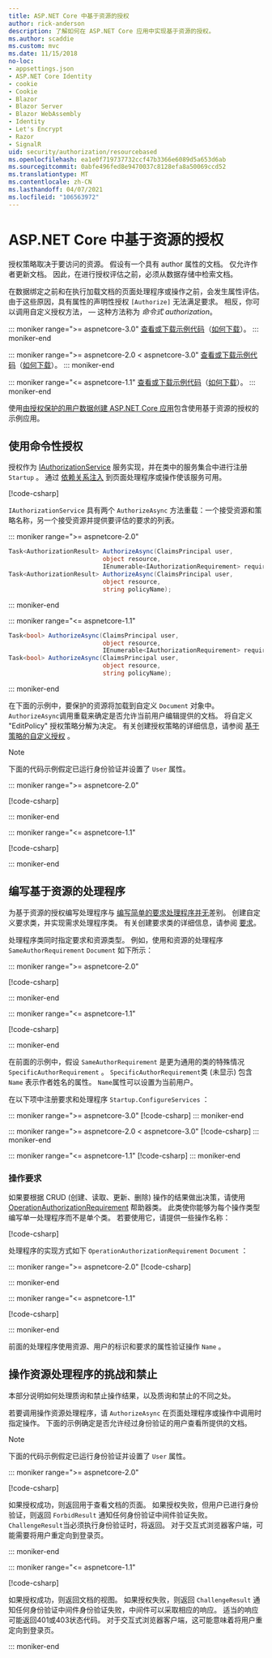```yaml
---
title: ASP.NET Core 中基于资源的授权
author: rick-anderson
description: 了解如何在 ASP.NET Core 应用中实现基于资源的授权。
ms.author: scaddie
ms.custom: mvc
ms.date: 11/15/2018
no-loc:
- appsettings.json
- ASP.NET Core Identity
- cookie
- Cookie
- Blazor
- Blazor Server
- Blazor WebAssembly
- Identity
- Let's Encrypt
- Razor
- SignalR
uid: security/authorization/resourcebased
ms.openlocfilehash: ea1e0f719737732ccf47b3366e6089d5a653d6ab
ms.sourcegitcommit: 0abfe496fed8e9470037c8128efa8a50069ccd52
ms.translationtype: MT
ms.contentlocale: zh-CN
ms.lasthandoff: 04/07/2021
ms.locfileid: "106563972"
---
```

# <a name="resource-based-authorization-in-aspnet-core"></a>ASP.NET Core 中基于资源的授权

授权策略取决于要访问的资源。 假设有一个具有 author 属性的文档。 仅允许作者更新文档。 因此，在进行授权评估之前，必须从数据存储中检索文档。

在数据绑定之前和在执行加载文档的页面处理程序或操作之前，会发生属性评估。 由于这些原因，具有属性的声明性授权 `[Authorize]` 无法满足要求。 相反，你可以调用自定义授权方法， &mdash; 这种方法称为 *命令式 authorization*。

::: moniker range=">= aspnetcore-3.0"
[查看或下载示例代码](https://github.com/dotnet/AspNetCore.Docs/tree/main/aspnetcore/security/authorization/resourcebased/samples/3_0)（[如何下载](xref:index#how-to-download-a-sample)）。
::: moniker-end

 ::: moniker range=">= aspnetcore-2.0 < aspnetcore-3.0"
[查看或下载示例代码](https://github.com/dotnet/AspNetCore.Docs/tree/main/aspnetcore/security/authorization/resourcebased/samples/2_2)（[如何下载](xref:index#how-to-download-a-sample)）。
::: moniker-end

::: moniker range="<= aspnetcore-1.1"
[查看或下载示例代码](https://github.com/dotnet/AspNetCore.Docs/tree/main/aspnetcore/security/authorization/resourcebased/samples/1_1)（[如何下载](xref:index#how-to-download-a-sample)）。
::: moniker-end

使用[由授权保护的用户数据创建 ASP.NET Core 应用](xref:security/authorization/secure-data)包含使用基于资源的授权的示例应用。

## <a name="use-imperative-authorization"></a>使用命令性授权

授权作为 [IAuthorizationService](/dotnet/api/microsoft.aspnetcore.authorization.iauthorizationservice) 服务实现，并在类中的服务集合中进行注册 `Startup` 。 通过 [依赖关系注入](xref:fundamentals/dependency-injection) 到页面处理程序或操作使该服务可用。

[!code-csharp[](resourcebased/samples/3_0/ResourceBasedAuthApp2/Controllers/DocumentController.cs?name=snippet_IAuthServiceDI&highlight=6)]

`IAuthorizationService` 具有两个 `AuthorizeAsync` 方法重载：一个接受资源和策略名称，另一个接受资源并提供要评估的要求的列表。

::: moniker range=">= aspnetcore-2.0"

```csharp
Task<AuthorizationResult> AuthorizeAsync(ClaimsPrincipal user,
                          object resource,
                          IEnumerable<IAuthorizationRequirement> requirements);
Task<AuthorizationResult> AuthorizeAsync(ClaimsPrincipal user,
                          object resource,
                          string policyName);
```

::: moniker-end

::: moniker range="<= aspnetcore-1.1"

```csharp
Task<bool> AuthorizeAsync(ClaimsPrincipal user,
                          object resource,
                          IEnumerable<IAuthorizationRequirement> requirements);
Task<bool> AuthorizeAsync(ClaimsPrincipal user,
                          object resource,
                          string policyName);
```

::: moniker-end

<a name="security-authorization-resource-based-imperative"></a>

在下面的示例中，要保护的资源将加载到自定义 `Document` 对象中。 `AuthorizeAsync`调用重载来确定是否允许当前用户编辑提供的文档。 将自定义 "EditPolicy" 授权策略分解为决定。 有关创建授权策略的详细信息，请参阅 [基于策略的自定义授权](xref:security/authorization/policies) 。

> [!NOTE]
> 下面的代码示例假定已运行身份验证并设置了 `User` 属性。

::: moniker range=">= aspnetcore-2.0"

[!code-csharp[](resourcebased/samples/3_0/ResourceBasedAuthApp2/Pages/Document/Edit.cshtml.cs?name=snippet_DocumentEditHandler)]

::: moniker-end

::: moniker range="<= aspnetcore-1.1"

[!code-csharp[](resourcebased/samples/1_1/ResourceBasedAuthApp1/Controllers/DocumentController.cs?name=snippet_DocumentEditAction)]

::: moniker-end

## <a name="write-a-resource-based-handler"></a>编写基于资源的处理程序

为基于资源的授权编写处理程序与 [编写简单的要求处理程序并无](xref:security/authorization/policies#security-authorization-policies-based-authorization-handler)差别。 创建自定义要求类，并实现需求处理程序类。 有关创建要求类的详细信息，请参阅 [要求](xref:security/authorization/policies#requirements)。

处理程序类同时指定要求和资源类型。 例如，使用和资源的处理程序 `SameAuthorRequirement` `Document` 如下所示：

::: moniker range=">= aspnetcore-2.0"

[!code-csharp[](resourcebased/samples/3_0/ResourceBasedAuthApp2/Services/DocumentAuthorizationHandler.cs?name=snippet_HandlerAndRequirement)]

::: moniker-end

::: moniker range="<= aspnetcore-1.1"

[!code-csharp[](resourcebased/samples/1_1/ResourceBasedAuthApp1/Services/DocumentAuthorizationHandler.cs?name=snippet_HandlerAndRequirement)]

::: moniker-end

在前面的示例中，假设 `SameAuthorRequirement` 是更为通用的类的特殊情况 `SpecificAuthorRequirement` 。 `SpecificAuthorRequirement`类 (未显示) 包含 `Name` 表示作者姓名的属性。 `Name`属性可以设置为当前用户。

在以下项中注册要求和处理程序 `Startup.ConfigureServices` ：

::: moniker range=">= aspnetcore-3.0"
[!code-csharp[](resourcebased/samples/3_0/ResourceBasedAuthApp2/Startup.cs?name=snippet_ConfigureServicesSample&highlight=4-8,10)]
::: moniker-end

 ::: moniker range=">= aspnetcore-2.0 < aspnetcore-3.0"
[!code-csharp[](resourcebased/samples/2_2/ResourceBasedAuthApp2/Startup.cs?name=snippet_ConfigureServicesSample&highlight=3-7,9)]
::: moniker-end

::: moniker range="<= aspnetcore-1.1"
[!code-csharp[](resourcebased/samples/1_1/ResourceBasedAuthApp1/Startup.cs?name=snippet_ConfigureServicesSample&highlight=3-7,9)]
::: moniker-end

### <a name="operational-requirements"></a>操作要求

如果要根据 CRUD (创建、读取、更新、删除) 操作的结果做出决策，请使用 [OperationAuthorizationRequirement](/dotnet/api/microsoft.aspnetcore.authorization.infrastructure.operationauthorizationrequirement) 帮助器类。 此类使你能够为每个操作类型编写单一处理程序而不是单个类。 若要使用它，请提供一些操作名称：

[!code-csharp[](resourcebased/samples/3_0/ResourceBasedAuthApp2/Services/DocumentAuthorizationCrudHandler.cs?name=snippet_OperationsClass)]

处理程序的实现方式如下 `OperationAuthorizationRequirement` `Document` ：

 ::: moniker range=">= aspnetcore-2.0"
[!code-csharp[](resourcebased/samples/3_0/ResourceBasedAuthApp2/Services/DocumentAuthorizationCrudHandler.cs?name=snippet_Handler)]

::: moniker-end

::: moniker range="<= aspnetcore-1.1"

[!code-csharp[](resourcebased/samples/1_1/ResourceBasedAuthApp1/Services/DocumentAuthorizationCrudHandler.cs?name=snippet_Handler)]

::: moniker-end

前面的处理程序使用资源、用户的标识和要求的属性验证操作 `Name` 。

## <a name="challenge-and-forbid-with-an-operational-resource-handler"></a>操作资源处理程序的挑战和禁止

本部分说明如何处理质询和禁止操作结果，以及质询和禁止的不同之处。

若要调用操作资源处理程序，请 `AuthorizeAsync` 在页面处理程序或操作中调用时指定操作。 下面的示例确定是否允许经过身份验证的用户查看所提供的文档。

> [!NOTE]
> 下面的代码示例假定已运行身份验证并设置了 `User` 属性。

::: moniker range=">= aspnetcore-2.0"

[!code-csharp[](resourcebased/samples/3_0/ResourceBasedAuthApp2/Pages/Document/View.cshtml.cs?name=snippet_DocumentViewHandler&highlight=10-11)]

如果授权成功，则返回用于查看文档的页面。 如果授权失败，但用户已进行身份验证，则返回 `ForbidResult` 通知任何身份验证中间件验证失败。 `ChallengeResult`当必须执行身份验证时，将返回。 对于交互式浏览器客户端，可能需要将用户重定向到登录页。

::: moniker-end

::: moniker range="<= aspnetcore-1.1"

[!code-csharp[](resourcebased/samples/1_1/ResourceBasedAuthApp1/Controllers/DocumentController.cs?name=snippet_DocumentViewAction&highlight=11-12)]

如果授权成功，则返回文档的视图。 如果授权失败，则返回 `ChallengeResult` 通知任何身份验证中间件身份验证失败，中间件可以采取相应的响应。 适当的响应可能返回401或403状态代码。 对于交互式浏览器客户端，这可能意味着将用户重定向到登录页。

::: moniker-end
